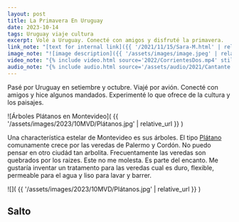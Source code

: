 ```yaml
---
layout: post
title: La Primavera En Uruguay
date: 2023-10-14
tags: Uruguay viaje cultura
excerpt: Volé a Uruguay. Conecté con amigos y disfruté la primavera.
link_note: "[text for internal link]({{ '/2021/11/15/Sara-M.html' | relative_url }})"
image_note: "![image description]({{ '/assets/images/image.jpeg' | relative_url }})"
video_note: "{% include video.html source='2022/CorrientesDos.mp4' still='2022/CostaRica/CorrientesUno.png' %}"
audio_note: "{% include audio.html source='/assets/audio/2021/Cantante.m4a' %}"
---
```

Pasé por Uruguay en setiembre y octubre. Viajé por avión.
Conecté con amigos y hice algunos mandados. Experimenté lo que ofrece de la
cultura y los paisajes.

![Árboles Plátanos en Montevideo](
  {{ '/assets/images/2023/10MVD/Plátanos.jpg' | relative_url }}
)

Una characterística estelar de Montevideo es sus árboles. El tipo [Plátano][árbol]
comunamente crece por las veredas de Palermo y Cordón. No puedo pensar en otro
ciudád tan arbolita. Frecuentamente las veredas son quebrados por los raizes.
Este no me molesta. Es parte del encanto. Me gustaría inventar un tratamento para
las veredas cual es duro, flexible, permeable para el agua y liso para lavar y
barrer.

[árbol]: https://es.wikipedia.org/wiki/Platanus_%C3%97_hispanica

![](
  {{ '/assets/images/2023/10MVD/Plátanos.jpg' | relative_url }}
)

## Salto


